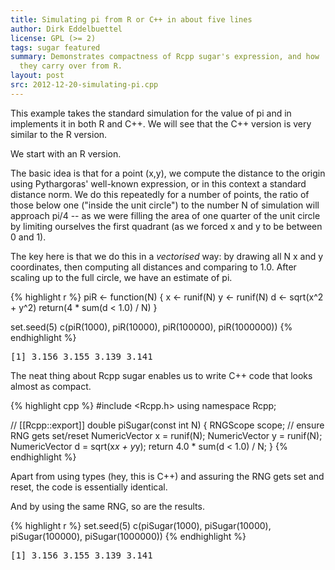 ```yaml
---
title: Simulating pi from R or C++ in about five lines
author: Dirk Eddelbuettel
license: GPL (>= 2)
tags: sugar featured
summary: Demonstrates compactness of Rcpp sugar's expression, and how 
  they carry over from R.
layout: post
src: 2012-12-20-simulating-pi.cpp
---
```

This example takes the standard simulation for the value of pi 
and in implements it in both R and C++. We will see that the C++ version 
is very similar to the R version.

We start with an R version. 

The basic idea is that for a point (x,y), we compute the distance to the origin
using Pythargoras' well-known expression, or in this context a standard distance 
norm. We do this repeatedly for a number of points, the ratio of those below one 
("inside the unit circle") to the number N of simulation will approach pi/4 -- as
we were filling the area of one quarter of the unit circle by limiting ourselves
the first quadrant (as we forced x and y to be between 0 and 1).

The key here is that we do this in a _vectorised_ way: by drawing
all N x and y coordinates, then computing all distances and comparing to 1.0. After
scaling up to the full circle, we have an estimate of pi.




{% highlight r %}
piR <- function(N) {
    x <- runif(N)
    y <- runif(N)
    d <- sqrt(x^2 + y^2)
    return(4 * sum(d < 1.0) / N)
}

set.seed(5)
c(piR(1000), piR(10000), piR(100000), piR(1000000))
{% endhighlight %}



<pre class="output">
[1] 3.156 3.155 3.139 3.141
</pre>


The neat thing about Rcpp sugar enables us to write C++ code that
looks almost as compact.  

{% highlight cpp %}
#include <Rcpp.h>
using namespace Rcpp;

// [[Rcpp::export]]
double piSugar(const int N) {
  RNGScope scope;		// ensure RNG gets set/reset
  NumericVector x = runif(N);
  NumericVector y = runif(N);
  NumericVector d = sqrt(x*x + y*y);
  return 4.0 * sum(d < 1.0) / N;
}
{% endhighlight %}


Apart from using types (hey, this is C++) and assuring the RNG gets
set and reset, the code is essentially identical.

And by using the same RNG, so are the results.

{% highlight r %}
set.seed(5)
c(piSugar(1000), piSugar(10000), piSugar(100000), piSugar(1000000))
{% endhighlight %}



<pre class="output">
[1] 3.156 3.155 3.139 3.141
</pre>

